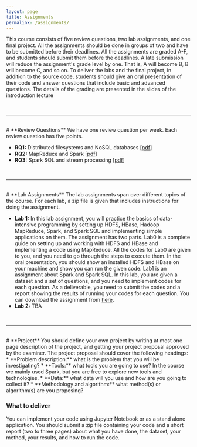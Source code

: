 ```yaml
---
layout: page
title: Assignments 
permalink: /assignments/
---
```

This course consists of five review questions, two lab assignments, and one final project. All the assignments should be done in groups of two and have to be submitted before their deadlines.
All the assignments are graded A-F, and students should submit them before the deadlines. A late submission will reduce the assignment's grade level by one. That is, A will become B, B will become C,
and so on. To deliver the labs and the final project, in addition to the source code, students should give an oral presentation of their code and answer questions that include basic and advanced questions.
The details of the grading are presented in the slides of the introduction lecture

<br>
<hr>
<br>
# **Review Questions**
We have one review question per week. Each review question has five points.

* **RQ1:** Distributed filesystems and NoSQL databases [[pdf](/assignments/review_questions1.pdf)]
* **RQ2:** MapReduce and Spark [[pdf](/assignments/review_questions2.pdf)]
* **RQ3:** Spark SQL and stream processing [[pdf](/assignments/review_questions3.pdf)]

<br>
<hr>
<br>
# **Lab Assignments**
The lab assignments span over different topics of the course. For each lab, a zip file is given that includes instructions for doing the assignment.

* **Lab 1:**
 In this lab assignment, you will practice the basics of data-intensive programming by setting up HDFS, HBase, Hadoop MapReduce, Spark, and Spark SQL and implementing simple applications on them.
The assignment has two parts. Lab0 is a complete guide on setting up and working with HDFS and HBase and implementing a code using MapReduce. All the codes for Lab0 are given to you, and you need to go
through the steps to execute them. In the oral presentation, you should show an installed HDFS and HBase on your machine and show you can run the given code. Lab1 is an assignment about Spark and Spark SQL. In this lab, you are given a dataset and a set of questions, and you need to implement codes for each question. As a deliverable, you need to submit the codes and a report showing the results of running your codes for
each question. You can download the assignment from [here](https://www.dropbox.com/s/h1iyaangmuqt3ms/lab1.zip?dl=0).
* **Lab 2:** TBA

<br>
<hr>
<br>
# **Project**
You should define your own project by writing at most one page description of the project, and getting your project proposal approved by the examiner. The project proposal should cover the following headings:
* **Problem description:** what is the problem that you will be investigating?
* **Tools:** what tools you are going to use? In the course we mainly used Spark, but you are free to explore new tools and technologies.
* **Data:** what data will you use and how are you going to collect it? 
* **Methodology and algorithm:** what method(s) or algorithm(s) are you proposing? 

### What to deliver
You can implement your code using Jupyter Notebook or as a stand alone application. You should submit a zip file containing your code and a short report (two to three pages) about what you have done, the dataset, your method, your results, and how to run the code.
